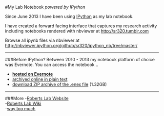 #My Lab Notebook
*powered by IPython*

Since June 2013 I have been using [IPython](http://ipython.org/) as my lab notebook.

I have created a forward facing interface that captures my research activity including notebooks rendered with nbviewer at <http://sr320.tumblr.com>

Browse all ipynb files via nbviewer at
<http://nbviewer.ipython.org/github/sr320/ipython_nb/tree/master/>



--- 
###Before IPython?
Between 2010 - 2013 my notebook platform of choice was Evernote. You can access the notebook ..    
- **[hosted on Evernote](https://www.evernote.com/pub/sr320/lab)**   
- [archived online in plain text](http://eagle.fish.washington.edu/trilobite/sr320_labnotebook_060113.enex/)   
- [download ZIP archive of the .enex file](http://eagle.fish.washington.edu/trilobite/LabNotebook080113.enex.zip) (1.32GB)


--- 
###More
-[Roberts Lab Website](http://faculty.washington.edu/sr320/)    
-[Roberts Lab Wiki](http://genefish.wikispaces.com/)   
-[way too much](http://faculty.washington.edu/sr320/?page_id=3577)   

